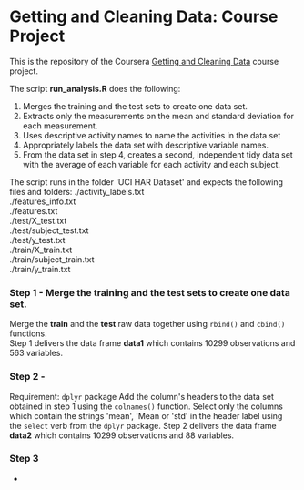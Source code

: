 # Getting and Cleaning Data: Course Project

This is the repository of the Coursera [Getting and Cleaning Data](https://www.coursera.org/course/getdata) course project.


The script **run_analysis.R** does the following:

1. Merges the training and the test sets to create one data set.  
2. Extracts only the measurements on the mean and standard deviation for each measurement. 
3. Uses descriptive activity names to name the activities in the data set  
4. Appropriately labels the data set with descriptive variable names.   
5. From the data set in step 4, creates a second, independent tidy data set with the average of each variable for each activity and each subject.  

The script runs in the folder 'UCI HAR Dataset' and expects the following files and folders:
./activity_labels.txt	
./features_info.txt  
./features.txt  
./test/X_test.txt		  
./test/subject_test.txt	  
./test/y_test.txt  
./train/X_train.txt		  
./train/subject_train.txt	
./train/y_train.txt  

### Step 1 - Merge the training and the test sets to create one data set.
Merge the **train** and the **test** raw data together using `rbind()` and `cbind()` functions.  
Step 1 delivers the data frame **data1** which contains 10299 observations and 563 variables.  

### Step 2 -
Requirement: `dplyr` package 
Add the column's headers to the data set obtained in step 1 using the `colnames()` function.
Select only the columns which contain the strings 'mean', 'Mean or 'std' in the header label using the `select` verb from the `dplyr` package.
Step 2 delivers the data frame **data2** which contains 10299 observations and 88 variables.

### Step 3



* 
